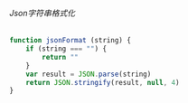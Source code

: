 ###### Json字符串格式化
````js
function jsonFormat (string) {
    if (string === "") {
        return ""
    }
    var result = JSON.parse(string)
    return JSON.stringify(result, null, 4)
}
````